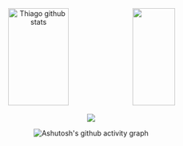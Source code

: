 <div align="center">  
  <img width="49%" height="195px" src="https://github-readme-stats.vercel.app/api?username=thiagoasena&show_icons=true&count_private=true&hide_border=true&title_color=0fb0e0&icon_color=0fb0e0&text_color=FFF&bg_color=0d1117" alt="Thiago github stats" /> 
  <img width="41%" height="195px" src="https://github-readme-stats.vercel.app/api/top-langs/?username=thiagoasena&layout=compact&hide_border=true&title_color=0fb0e1&text_color=FFF&bg_color=0d1117" />
  
<p align="center">
  <a href="https://skillicons.dev">
    <img src="https://skillicons.dev/icons?i=py,java,azure,mysql,postgres,vscode,anaconda" />
  </a>
</p>

![Ashutosh's github activity graph](https://github-readme-activity-graph.vercel.app/graph?username=thiagoasena&bg_color=0d1117&color=0fb0e0&line=0fb0e0&point=7e98d5&area=true&hide_border=true)

